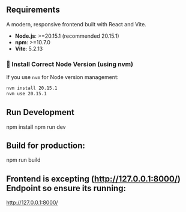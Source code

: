 ## Requirements

A modern, responsive frontend built with React and Vite.

- **Node.js**: >=20.15.1 (recommended 20.15.1)
- **npm**: >=10.7.0
- **Vite**: 5.2.13

### 🔄 Install Correct Node Version (using nvm)

If you use `nvm` for Node version management:

```bash
nvm install 20.15.1
nvm use 20.15.1
```

## Run Development

npm install
npm run dev

## Build for production:

npm run build

## Frontend is excepting (http://127.0.0.1:8000/) Endpoint so ensure its running:

http://127.0.0.1:8000/
